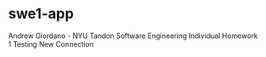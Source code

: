# swe1-app
Andrew Giordano - NYU Tandon Software Engineering Individual Homework 1
Testing New Connection
